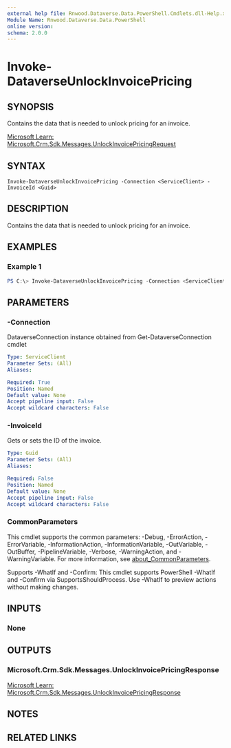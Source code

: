```yaml
---
external help file: Rnwood.Dataverse.Data.PowerShell.Cmdlets.dll-Help.xml
Module Name: Rnwood.Dataverse.Data.PowerShell
online version:
schema: 2.0.0
---
```


# Invoke-DataverseUnlockInvoicePricing

## SYNOPSIS
Contains the data that is needed to unlock pricing for an invoice.

[Microsoft Learn: Microsoft.Crm.Sdk.Messages.UnlockInvoicePricingRequest](https://learn.microsoft.com/dotnet/api/Microsoft.Crm.Sdk.Messages.UnlockInvoicePricingRequest)

## SYNTAX

```
Invoke-DataverseUnlockInvoicePricing -Connection <ServiceClient> -InvoiceId <Guid>
```

## DESCRIPTION
Contains the data that is needed to unlock pricing for an invoice.

## EXAMPLES

### Example 1
```powershell
PS C:\> Invoke-DataverseUnlockInvoicePricing -Connection <ServiceClient> -InvoiceId <Guid>
```

## PARAMETERS

### -Connection
DataverseConnection instance obtained from Get-DataverseConnection cmdlet

```yaml
Type: ServiceClient
Parameter Sets: (All)
Aliases:

Required: True
Position: Named
Default value: None
Accept pipeline input: False
Accept wildcard characters: False
```

### -InvoiceId
Gets or sets the ID of the invoice.

```yaml
Type: Guid
Parameter Sets: (All)
Aliases:

Required: False
Position: Named
Default value: None
Accept pipeline input: False
Accept wildcard characters: False
```

### CommonParameters
This cmdlet supports the common parameters: -Debug, -ErrorAction, -ErrorVariable, -InformationAction, -InformationVariable, -OutVariable, -OutBuffer, -PipelineVariable, -Verbose, -WarningAction, and -WarningVariable. For more information, see [about_CommonParameters](http://go.microsoft.com/fwlink/?LinkID=113216).

Supports -WhatIf and -Confirm: This cmdlet supports PowerShell -WhatIf and -Confirm via SupportsShouldProcess. Use -WhatIf to preview actions without making changes.

## INPUTS

### None
## OUTPUTS

### Microsoft.Crm.Sdk.Messages.UnlockInvoicePricingResponse
[Microsoft Learn: Microsoft.Crm.Sdk.Messages.UnlockInvoicePricingResponse](https://learn.microsoft.com/dotnet/api/Microsoft.Crm.Sdk.Messages.UnlockInvoicePricingResponse)
## NOTES

## RELATED LINKS

